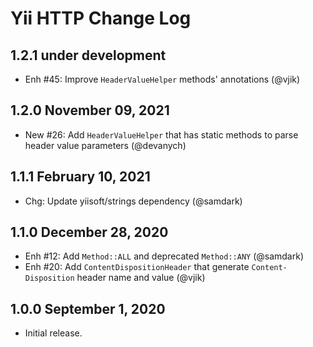 # Yii HTTP Change Log

## 1.2.1 under development

- Enh #45: Improve `HeaderValueHelper` methods' annotations (@vjik)

## 1.2.0 November 09, 2021

- New #26: Add `HeaderValueHelper` that has static methods to parse header value parameters (@devanych)

## 1.1.1 February 10, 2021

- Chg: Update yiisoft/strings dependency (@samdark)

## 1.1.0 December 28, 2020

- Enh #12: Add `Method::ALL` and deprecated `Method::ANY` (@samdark)
- Enh #20: Add `ContentDispositionHeader` that generate `Content-Disposition` header name and value (@vjik)

## 1.0.0 September 1, 2020

- Initial release.
